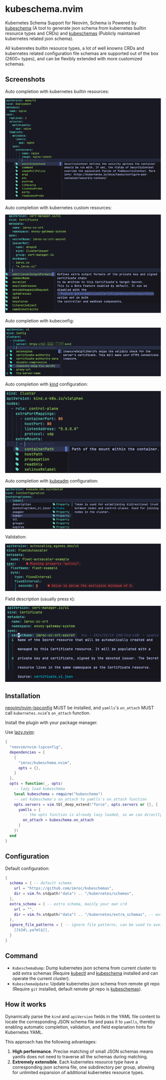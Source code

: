 # kubeschema.nvim

Kubernetes Schema Support for Neovim, Schema is Powered by [kubeschema](https://github.com/imroc/kubeschema) (A tool to generate json schema from kubernetes builtin resource types and CRDs) and [kubeschemas](https://github.com/imroc/kubeschemas) (Publicly maintained kubernetes related json schema).

All kubenretes builtin resource types, a lot of well knowns CRDs and kubernetes related configuration file schemas are supported out of the box (2600+ types), and can be flexibly extended with more customized schemas.


## Screenshots

Auto completion with kubernetes builtin resources:

![](./images/deployment-autocomplete.png)

Auto completion with kubernetes custom resources:

![](./images/cert-autocomplete.png)

Auto completion with kubeconfig:

![](./images/kubeconfig-autocomplete.png)

Auto completion with [kind](https://kind.sigs.k8s.io/docs/user/configuration/) configuration:

![](./images/kind-autocomplete.png)

Auto completion with [kubeadm](https://kubernetes.io/docs/reference/config-api/kubeadm-config.v1beta3/) configuration:

![](./images/kubeadm-autocomplete.png)

Validation:

![](./images/validation.png)

Field description (usually press `K`):

![](./images/hover-cert.png)

## Installation

[neovim/nvim-lspconfig](https://github.com/neovim/nvim-lspconfig) MUST be installed, and `yamlls`'s `on_attach` MUST call `kubernetes.nvim`'s `on_attach` function.

Install the plugin with your package manager.

Use [lazy.nvim](https://github.com/folke/lazy.nvim):


```lua
{
  "neovim/nvim-lspconfig",
  dependencies = {
    {
      "imroc/kubeschema.nvim",
      opts = {},
    }
  },
  opts = function(_, opts)
    -- lazy load kubeschema
    local kubeschema = require("kubeschema")
    -- set kubeschema's on_attach to yamlls's on_attach function
    opts.servers = vim.tbl_deep_extend("force", opts.servers or {}, {
      yamlls = {
        -- the opts function is already lazy loaded, so we can directly assign the on_attach function here if no other custom logic needed
        on_attach = kubeschema.on_attach
      }
    })
  end
}
```

##  Configuration

Default configuration:

```lua
{
  schema = { -- default schema
    url = "https://github.com/imroc/kubeschemas",
    dir = vim.fn.stdpath("data") .. "/kubernetes/schemas",
  },
  extra_schema = { -- extra schema, mainly your own crd
    url = "",
    dir = vim.fn.stdpath("data") .. "/kubernetes/extra_schemas", -- extra schema dir, `KubeSchemaDump` command will dump json schema to this dir, and have higher priority in schema match
  },
  ignore_file_patterns = { -- ignore file patterns, can be used to avoid conflict with other schemas (e.g. SchemaStore.nvim)
    [[k3d\.ya?ml$]],
  }
}
```

## Command

- `KubeschemaDump`: Dump kubernetes json schema from current cluster to add extra schemas (Require [kubectl](https://kubernetes.io/docs/tasks/tools/#kubectl) and [kubeschema](https://github.com/imroc/kubeschema) installed and can operate the current cluster).
- `KubeschemaUpdate`: Update kubernetes json schema from remote git repo (Require `git` installed, default remote git repo is [kubeschemas](https://github.com/imroc/kubeschemas)).

## How it works

Dynamically parse the `kind` and `apiVersion` fields in the YAML file content to locate the corresponding JSON schema file and pass it to `yamlls`, thereby enabling automatic completion, validation, and field explanation hints for Kubernetes YAML.

This approach has the following advantages:
1. **High performance**. Precise matching of small JSON schemas means yamlls does not need to traverse all the schemas during matching.
2. **Extremely extensible**. Each kubernetes resource type have a corresponding json schema file, one subdirectory per group, allowing for unlimited expansion of additional kubernetes resource types.
